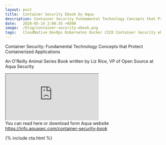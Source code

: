 ```yaml
---
layout: post
title:  Container Security Ebook by Aqua
description: Container Security Fundamental Technology Concepts that Protect Containerized Applications
date:   2020-05-14 2:00:35 +0500
image:  /blog/container-security-ebook.png
tags:   CloudNative DevOps Kubernetes Docker CICD Container Security ebook
---
```


Container Security:  Fundamental Technology Concepts that Protect Containerized Applications

An O'Reilly Animal Series Book written by Liz Rice, VP of Open Source at Aqua Security

<iframe src="https://blog.kubeify.com/container-security.pdf" class="responsive-iframe"></iframe>

<br>
You can read here or download form Aqua website <a href="https://info.aquasec.com/container-security-book" target="_blank">https://info.aquasec.com/container-security-book</a>


{% include cta.html %}
